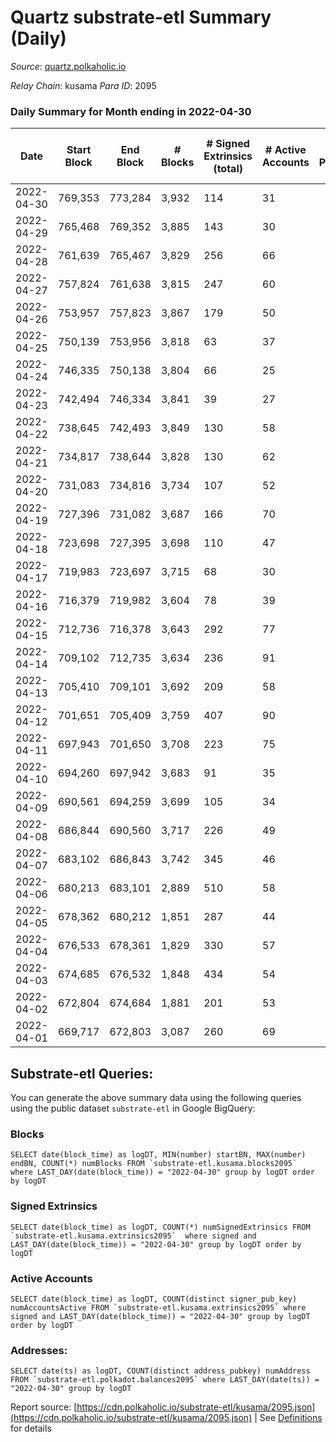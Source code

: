 # Quartz substrate-etl Summary (Daily)

_Source_: [quartz.polkaholic.io](https://quartz.polkaholic.io)

*Relay Chain*: kusama
*Para ID*: 2095



### Daily Summary for Month ending in 2022-04-30


| Date | Start Block | End Block | # Blocks | # Signed Extrinsics (total) | # Active Accounts | # Passive | # New | # Addresses with Balances | # Events | # Transfers | # XCM Transfers In | # XCM Transfers Out |
| ---- | ----------- | --------- | -------- | --------------------------- | ----------------- | --------- | ----- | ------------------------- | -------- | ----------- | ------------------ | ------------------- |
| 2022-04-30 | 769,353 | 773,284 | 3,932  | 114 | 31 |  |  | 12,548 | 9,328 | 24 ($2,281.77) | 3 ($30.98) | 7 ($1,263.38) |
| 2022-04-29 | 765,468 | 769,352 | 3,885  | 143 | 30 |  |  | 12,545 | 9,333 | 11 ($17,164.38) |   | 2 ($51.01) |
| 2022-04-28 | 761,639 | 765,467 | 3,829  | 256 | 66 |  |  | 12,539 | 9,842 | 30 ($2,629.22) |   | 1 ($5.73) |
| 2022-04-27 | 757,824 | 761,638 | 3,815  | 247 | 60 |  |  | 12,517 | 10,024 | 15 ($12,824.23) | 3 ($832.63) | 5 ($1,106.84) |
| 2022-04-26 | 753,957 | 757,823 | 3,867  | 179 | 50 |  |  | 12,493 | 9,604 | 21 ($3,624.28) | 2 ($17.61) | 8 ($2,088.03) |
| 2022-04-25 | 750,139 | 753,956 | 3,818  | 63 | 37 |  |  | 12,468 | 8,673 | 11 ($1,976.54) | 1 ($0.15) | 4 ($11.71) |
| 2022-04-24 | 746,335 | 750,138 | 3,804  | 66 | 25 |  |  | 12,455 | 8,667 | 5 ($2,606.92) | 1 ($24.85) | 6 ($297.16) |
| 2022-04-23 | 742,494 | 746,334 | 3,841  | 39 | 27 |  |  | 12,453 | 8,549 | 4 ($160.56) |   | 8 ($917.90) |
| 2022-04-22 | 738,645 | 742,493 | 3,849  | 130 | 58 |  |  | 12,446 | 9,194 | 32 ($5,320.95) | 4 ($742.08) | 13 ($177.50) |
| 2022-04-21 | 734,817 | 738,644 | 3,828  | 130 | 62 |  |  | 12,433 | 9,191 | 32 ($10,588.75) | 8 ($2,346.57) | 31 ($8,341.31) |
| 2022-04-20 | 731,083 | 734,816 | 3,734  | 107 | 52 |  |  | 12,426 | 8,860 | 24 ($7,751.58) |   | 19 ($2,715.31) |
| 2022-04-19 | 727,396 | 731,082 | 3,687  | 166 | 70 |  |  | 12,411 | 9,267 | 17 ($4,808.76) |   | 21 ($3,557.51) |
| 2022-04-18 | 723,698 | 727,395 | 3,698  | 110 | 47 |  |  | 12,400 | 8,766 | 8 ($507.19) |   | 20 ($1,678.11) |
| 2022-04-17 | 719,983 | 723,697 | 3,715  | 68 | 30 |  |  | 12,390 | 8,497 | 9 ($285.77) |   | 1 ($0.12) |
| 2022-04-16 | 716,379 | 719,982 | 3,604  | 78 | 39 |  |  | 12,382 | 8,237 | 8 ($1,517.24) |   | 15 ($1,770.87) |
| 2022-04-15 | 712,736 | 716,378 | 3,643  | 292 | 77 |  |  | 12,380 | 9,802 | 49 ($14,394.81) | 1 ($0.38) | 21 ($5,119.11) |
| 2022-04-14 | 709,102 | 712,735 | 3,634  | 236 | 91 |  |  | 12,368 | 9,481 | 21 ($830.60) | 1 ($0.16) | 57 ($7,184.34) |
| 2022-04-13 | 705,410 | 709,101 | 3,692  | 209 | 58 |  |  | 12,361 | 9,430 | 16 ($2,272.80) | 1 ($0.02) | 13 ($241.74) |
| 2022-04-12 | 701,651 | 705,409 | 3,759  | 407 | 90 |  |  | 12,350 | 10,483 | 39 ($3,830.78) |   | 14 ($33,250.91) |
| 2022-04-11 | 697,943 | 701,650 | 3,708  | 223 | 75 |  |  | 12,342 | 9,518 | 81 ($4,199.08) | 1 ($0.18) | 1 ($0.20) |
| 2022-04-10 | 694,260 | 697,942 | 3,683  | 91 | 35 |  |  | 12,327 | 8,717 | 2 ($1.19) |   |   |
| 2022-04-09 | 690,561 | 694,259 | 3,699  | 105 | 34 |  |  | 12,313 | 8,822 | 30 ($1,206.68) |   |   |
| 2022-04-08 | 686,844 | 690,560 | 3,717  | 226 | 49 |  |  | 12,289 | 9,543 | 12 ($2,414.22) |   |   |
| 2022-04-07 | 683,102 | 686,843 | 3,742  | 345 | 46 |  |  | 12,273 | 10,499 | 4 ($4,178.08) |   |   |
| 2022-04-06 | 680,213 | 683,101 | 2,889  | 510 | 58 |  |  | 12,262 | 9,761 | 6 ($2,137.86) |   |   |
| 2022-04-05 | 678,362 | 680,212 | 1,851  | 287 | 44 |  |  | 12,243 | 6,276 | 7 ($3,130.16) |   | 1 ($1.89) |
| 2022-04-04 | 676,533 | 678,361 | 1,829  | 330 | 57 |  |  | 12,228 | 6,260 | 115 ($14,376.57) |   | 1 ($1,279.71) |
| 2022-04-03 | 674,685 | 676,532 | 1,848  | 434 | 54 |  |  | 12,208 | 6,647 | 22 ($1,437.75) |   | 1 ($19.80) |
| 2022-04-02 | 672,804 | 674,684 | 1,881  | 201 | 53 |  |  | 12,197 | 5,553 | 28 ($1,030.96) |   | 1 ($51.61) |
| 2022-04-01 | 669,717 | 672,803 | 3,087  | 260 | 69 |  |  | 12,183 | 8,559 | 55 ($10,523.70) |   | 1 ($34.27) |

## Substrate-etl Queries:
You can generate the above summary data using the following queries using the public dataset `substrate-etl` in Google BigQuery:


### Blocks
```
SELECT date(block_time) as logDT, MIN(number) startBN, MAX(number) endBN, COUNT(*) numBlocks FROM `substrate-etl.kusama.blocks2095`  where LAST_DAY(date(block_time)) = "2022-04-30" group by logDT order by logDT
```


### Signed Extrinsics
```
SELECT date(block_time) as logDT, COUNT(*) numSignedExtrinsics FROM `substrate-etl.kusama.extrinsics2095`  where signed and LAST_DAY(date(block_time)) = "2022-04-30" group by logDT order by logDT
```


### Active Accounts
```
SELECT date(block_time) as logDT, COUNT(distinct signer_pub_key) numAccountsActive FROM `substrate-etl.kusama.extrinsics2095` where signed and LAST_DAY(date(block_time)) = "2022-04-30" group by logDT order by logDT
```


### Addresses:
```
SELECT date(ts) as logDT, COUNT(distinct address_pubkey) numAddress FROM `substrate-etl.polkadot.balances2095` where LAST_DAY(date(ts)) = "2022-04-30" group by logDT
```



Report source: [https://cdn.polkaholic.io/substrate-etl/kusama/2095.json](https://cdn.polkaholic.io/substrate-etl/kusama/2095.json) | See [Definitions](/DEFINITIONS.md) for details
